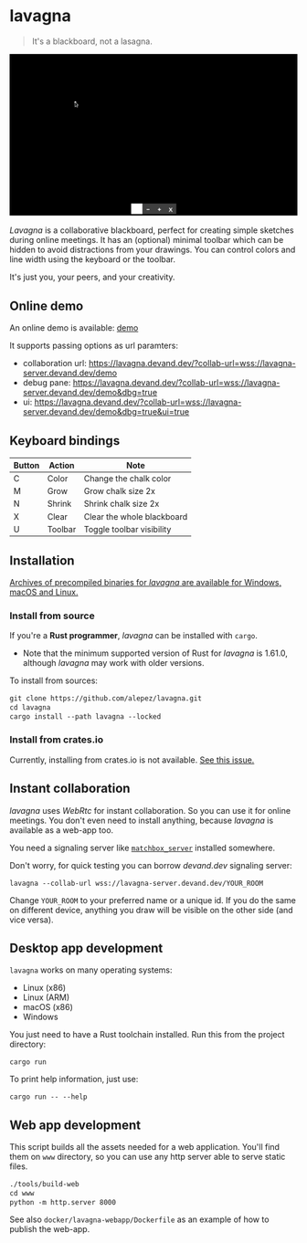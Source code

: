 # lavagna

> It's a blackboard, not a lasagna.

![preview](.lavagna.gif)

*Lavagna* is a collaborative blackboard, perfect for creating simple sketches
during online meetings. It has an (optional) minimal toolbar which can be
hidden to avoid distractions from your drawings. You can control colors and
line width using the keyboard or the toolbar.

It's just you, your peers, and your creativity.

## Online demo

An online demo is available: [demo](https://lavagna.devand.dev)

It supports passing options as url paramters:

- collaboration url: https://lavagna.devand.dev/?collab-url=wss://lavagna-server.devand.dev/demo
- debug pane: https://lavagna.devand.dev/?collab-url=wss://lavagna-server.devand.dev/demo&dbg=true
- ui: https://lavagna.devand.dev/?collab-url=wss://lavagna-server.devand.dev/demo&dbg=true&ui=true

## Keyboard bindings

| Button | Action   | Note                                 |
|--------|----------|--------------------------------------|
| C      | Color    | Change the chalk color               |
| M      | Grow     | Grow chalk size 2x                   |
| N      | Shrink   | Shrink chalk size 2x                 |
| X      | Clear    | Clear the whole blackboard           |
| U      | Toolbar  | Toggle toolbar visibility            |

## Installation

[Archives of precompiled binaries for *lavagna* are available for Windows, macOS
and Linux.](https://github.com/alepez/lavagna/releases/latest)

### Install from source

If you're a **Rust programmer**, *lavagna* can be installed with `cargo`.

- Note that the minimum supported version of Rust for *lavagna* is 1.61.0,
  although *lavagna* may work with older versions.

To install from sources:

```shell
git clone https://github.com/alepez/lavagna.git
cd lavagna
cargo install --path lavagna --locked
```

### Install from crates.io

Currently, installing from crates.io is not available. [See this issue.](https://github.com/alepez/lavagna/issues/21)

## Instant collaboration

*lavagna* uses *WebRtc* for instant collaboration. So you can use it for online
meetings. You don't even need to install anything, because *lavagna* is available
as a web-app too.

You need a signaling server
like [`matchbox_server`](https://github.com/johanhelsing/matchbox/tree/main/matchbox_server)
installed somewhere.

Don't worry, for quick testing you can borrow *devand.dev* signaling server:

```shell
lavagna --collab-url wss://lavagna-server.devand.dev/YOUR_ROOM
```

Change `YOUR_ROOM` to your preferred name or a unique id. If you do the same on
different device, anything you draw will be visible on the other side (and vice
versa).

## Desktop app development

`lavagna` works on many operating systems:

- Linux (x86)
- Linux (ARM)
- macOS (x86)
- Windows

You just need to have a Rust toolchain installed. Run this from the project
directory:

```shell
cargo run
```

To print help information, just use:

```shell
cargo run -- --help
```

## Web app development

This script builds all the assets needed for a web application. You'll find them
on `www` directory, so you can use any http server able to serve static files.

```shell
./tools/build-web
cd www
python -m http.server 8000
```

See also `docker/lavagna-webapp/Dockerfile` as an example of how to publish the
web-app.
